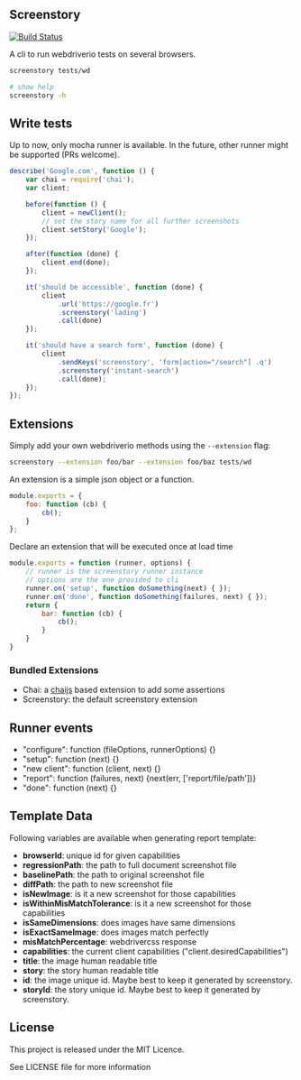 ## Screenstory

[![Build
Status](https://travis-ci.org/themouette/screenstory.svg?branch=master)](https://travis-ci.org/themouette/screenstory)

A cli to run webdriverio tests on several browsers.

``` bash
screenstory tests/wd

# show help
screenstory -h
```

## Write tests

Up to now, only mocha runner is available. In the future, other runner might be
supported (PRs welcome).

``` javascript
describe('Google.com', function () {
    var chai = require('chai');
    var client;

    before(function () {
        client = newClient();
        // set the story name for all further screenshots
        client.setStory('Google');
    });

    after(function (done) {
        client.end(done);
    });

    it('should be accessible', function (done) {
        client
            .url('https://google.fr')
            .screenstory('lading')
            .call(done)
    });

    it('should have a search form', function (done) {
        client
            .sendKeys('screenstory', 'form[action="/search"] .q')
            .screenstory('instant-search')
            .call(done);
    });
});
```

## Extensions

Simply add your own webdriverio methods using the `--extension` flag:

``` bash
screenstory --extension foo/bar --extension foo/baz tests/wd
```

An extension is a simple json object or a function.

``` javascript
module.exports = {
    foo: function (cb) {
        cb();
    }
};
```

Declare an extension that will be executed once at load time

``` javascript
module.exports = function (runner, options) {
    // runner is the screenstory runner instance
    // options are the one provided to cli
    runner.on('setup', function doSomething(next) { });
    runner.on('done', function doSomething(failures, next) { });
    return {
        bar: function (cb) {
            cb();
        }
    }
}
```

### Bundled Extensions

* Chai: a [chaijs](http://chaijs.com/) based extension to add some assertions
* Screenstory: the default screenstory extension

## Runner events

* "configure": function (fileOptions, runnerOptions) {}
* "setup": function (next) {}
* "new client": function (client, next) {}
* "report": function (failures, next) {next(err, ['report/file/path'])}
* "done": function (next) {}

## Template Data

Following variables are available when generating report template:

* **browserId**:                    unique id for given capabilities
* **regressionPath**:               the path to full document screenshot file
* **baselinePath**:                 the path to original screenshot file
* **diffPath**:                     the path to new screenshot file
* **isNewImage**:                   is it a new screenshot for those capabilities
* **isWithinMisMatchTolerance**:    is it a new screenshot for those capabilities
* **isSameDimensions**:             does images have same dimensions
* **isExactSameImage**:             does images match perfectly
* **misMatchPercentage**:           webdrivercss response
* **capabilities**:                 the current client capabilities ("client.desiredCapabilities")
* **title**:                        the image human readable title
* **story**:                        the story human readable title
* **id**:                           the image unique id. Maybe best to keep it generated by screenstory.
* **storyId**:                      the story unique id. Maybe best to keep it generated by screenstory.

## License

This project is released under the MIT Licence.

See LICENSE file for more information

